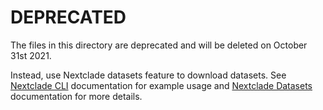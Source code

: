# DEPRECATED

The files in this directory are deprecated and will be deleted on October 31st 2021.

Instead, use Nextclade datasets feature to download datasets.
See [Nextclade CLI](https://docs.nextstrain.org/projects/nextclade/en/latest/user/nextclade-cli.html) documentation for example usage and [Nextclade Datasets](https://docs.nextstrain.org/projects/nextclade/en/latest/user/datasets.html) documentation for more details.
